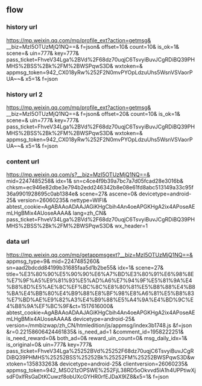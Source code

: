## flow

### history url
https://mp.weixin.qq.com/mp/profile_ext?action=getmsg&
__biz=MzI5OTUzMjQ1NQ==&
f=json&
offset=10&
count=10&
is_ok=1&
scene=&
uin=777&
key=777&
pass_ticket=FhveV34Lga%2BVd%2F68dz70uqjC6TsvyiBuvJCgRDiBQ39PHMHS%2BSS%2Bk%2FM%2BWSPqwS3D&
wxtoken=&
appmsg_token=942_CX018yRw%252F2N0mvPYOpLdzuUhs5WsnVSVaorPUA~~&
x5=1&
f=json 


### history url 2
https://mp.weixin.qq.com/mp/profile_ext?action=getmsg&
__biz=MzI5OTUzMjQ1NQ==&
f=json&
offset=20&
count=10&
is_ok=1&
scene=&
uin=777&
key=777&
pass_ticket=FhveV34Lga%2BVd%2F68dz70uqjC6TsvyiBuvJCgRDiBQ39PHMHS%2BSS%2Bk%2FM%2BWSPqwS3D&
wxtoken=&
appmsg_token=942_CX018yRw%252F2N0mvPYOpLdzuUhs5WsnVSVaorPUA~~&
x5=1&
f=json

### content url
https://mp.weixin.qq.com/s?__biz=MzI5OTUzMjQ1NQ==&
mid=2247485258&
idx=1&
sn=c4ce4f9b39a7bc7a7d05fcad28e3016b&
chksm=ec946e82dbe3e794b2edd246342b8e08e61fd8abc513149a33c95f36a9901928695c0ab1384e&
scene=27&
ascene=0&
devicetype=android-25&
version=26060235&
nettype=WIFI&
abtest_cookie=AgABAAoADAAJAGiKHgCbih4An4oeAPGKHgA2ix4APoseAEmLHgBMix4AUoseAAAA&
lang=zh_CN&
pass_ticket=FhveV34Lga%2BVd%2F68dz70uqjC6TsvyiBuvJCgRDiBQ39PHMHS%2BSS%2Bk%2FM%2BWSPqwS3D&
wx_header=1

### data url
https://mp.weixin.qq.com/mp/getappmsgext?__biz=MzI5OTUzMjQ1NQ==&
appmsg_type=9&
mid=2247485260&
sn=aad2bdcdd84199b31685faa5d1b2be55&
idx=1&
scene=27&
title=%E3%80%90%E5%90%90%E6%A7%BD%E3%80%91%E6%98%8E%E7%9F%A5%E9%81%93%E5%AD%A6%E7%94%9F%E5%81%9A%E4%B8%8D%E5%AE%8C%EF%BC%8C%E8%80%81%E5%B8%88%E4%B8%BA%E4%BB%80%E4%B9%88%E8%BF%98%E8%A6%81%E5%B8%83%E7%BD%AE%E9%82%A3%E4%B9%88%E5%A4%9A%E4%BD%9C%E4%B8%9A%EF%BC%9F&ct=1517616000&
abtest_cookie=AgABAAoADAAJAGiKHgCbih4An4oeAPGKHgA2ix4APoseAEmLHgBMix4AUoseAAAA&
devicetype=android-25&
version=/mmbizwap/zh_CN/htmledition/js/appmsg/index3b1748.js
&f=json
&r=0.22158606424461835&
is_need_ad=1
&comment_id=1958222251&
is_need_reward=0&
both_ad=0&
reward_uin_count=0&
msg_daily_idx=1&
is_original=0&
uin=777&
key=777&
pass_ticket=FhveV34Lga%25252BVd%25252F68dz70uqjC6TsvyiBuvJCgRDiBQ39PHMHS%25252BSS%25252Bk%25252FM%25252BWSPqwS3D&wxtoken=135833263&
devicetype=android-25&
clientversion=26060235&
appmsg_token=942_MSO21zOPSWE%252FjL38RD5oOkvvd5lA1h4UPPtiwXjsdF0xlfRsGaDtKCuwzf8obUXcGYHR0rfEJDaX9IZ8&x5=1&
f=json

